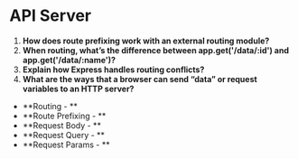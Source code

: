 # API Server
1. **How does route prefixing work with an external routing module?**
1. **When routing, what’s the difference between app.get('/data/:id') and app.get('/data/:name')?**
1. **Explain how Express handles routing conflicts?**
1. **What are the ways that a browser can send “data” or request variables to an HTTP server?**


- **Routing - **
- **Route Prefixing - **
- **Request Body - **
- **Request Query - **
- **Request Params - **
